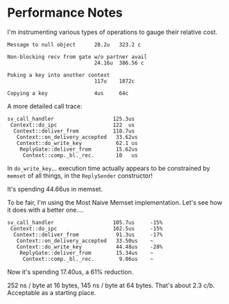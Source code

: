 Performance Notes
=================

I'm instrumenting various types of operations to gauge their relative cost.


    Message to null object      20.2u   323.2 c

    Non-blocking recv from gate w/o partner avail
                                24.16u  386.56 c

    Poking a key into another context
                                117u    1872c

    Copying a key               4us     64c


A more detailed call trace:

    sv_call_handler                   125.3us
     Context::do_ipc                  122  us
      Context::deliver_from           110.7us
       Context::on_delivery_accepted   33.62us
       Context::do_write_key           62.1 us
        ReplyGate::deliver_from        15.62us
         Context::comp._bl._rec.       10   us


In `do_write_key`... execution time actually appears to be constrained by
`memset` of all things, in the `ReplySender` constructor!

It's spending 44.66us in memset.

To be fair, I'm using the Most Naive Memset implementation.  Let's see how it
does with a better one....

    sv_call_handler                   105.7us     -15%
     Context::do_ipc                  102.5us     -15%
      Context::deliver_from            91.3us     -17%
       Context::on_delivery_accepted   33.50us    ~
       Context::do_write_key           44.48us    -28%
        ReplyGate::deliver_from        15.34us    ~
         Context::comp._bl._rec.        9.86us    ~

Now it's spending 17.40us, a 61% reduction.

252 ns / byte at 16 bytes, 145 ns / byte at 64 bytes.  That's about 2.3 c/b.
Acceptable as a starting place.


